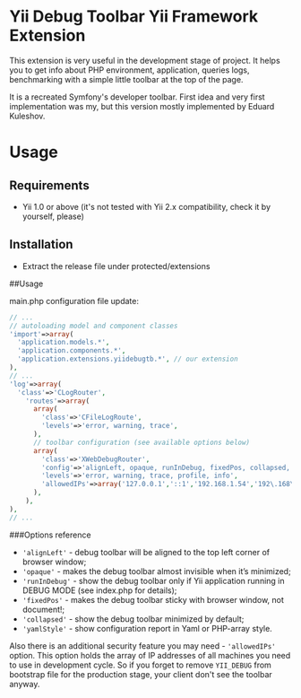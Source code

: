 # Yii Debug Toolbar Yii Framework Extension

This extension is very useful in the development stage of project. It helps you
to get info about PHP environment, application, queries logs, benchmarking with
a simple little toolbar at the top of the page.

It is a recreated Symfony's developer toolbar. First idea and very first
implementation was my, but this version mostly implemented by Eduard Kuleshov.

# Usage

## Requirements

* Yii 1.0 or above (it's not tested with Yii 2.x compatibility, check it by yourself, please)

## Installation

* Extract the release file under protected/extensions

##Usage

main.php configuration file update:

```php
// ...
// autoloading model and component classes
'import'=>array(
  'application.models.*',
  'application.components.*',
  'application.extensions.yiidebugtb.*', // our extension
),
// ...
'log'=>array(
  'class'=>'CLogRouter',
    'routes'=>array(
      array(
        'class'=>'CFileLogRoute',
        'levels'=>'error, warning, trace',
      ),
      // toolbar configuration (see available options below)
      array(
        'class'=>'XWebDebugRouter',
        'config'=>'alignLeft, opaque, runInDebug, fixedPos, collapsed, yamlStyle',
        'levels'=>'error, warning, trace, profile, info',
        'allowedIPs'=>array('127.0.0.1','::1','192.168.1.54','192\.168\.1[0-5]\.[0-9]{3}'),
      ),
    ),
),
// ...
```

###Options reference

* `'alignLeft'` - debug toolbar will be aligned to the top left corner of browser window;
* `'opaque'` - makes the debug toolbar almost invisible when it’s minimized;
* `'runInDebug'` - show the debug toolbar only if Yii application running in DEBUG MODE (see index.php for details);
* `'fixedPos'` - makes the debug toolbar sticky with browser window, not document!;
* `'collapsed'` - show the debug toolbar minimized by default;
* `'yamlStyle'` - show configuration report in Yaml or PHP-array style.

Also there is an additional security feature you may need - `'allowedIPs'` option.
This option holds the array of IP addresses of all machines you need to use in
development cycle. So if you forget to remove `YII_DEBUG` from bootstrap file for
the production stage, your client don't see the toolbar anyway.
